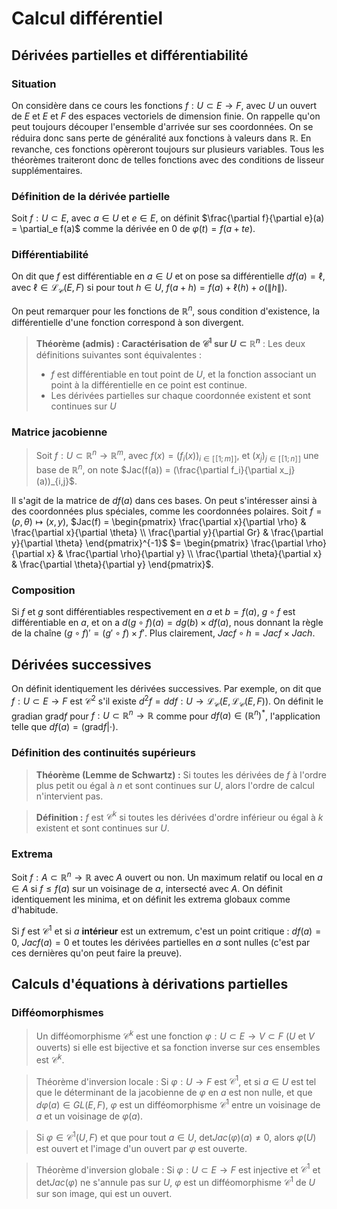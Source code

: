 # Calcul différentiel
## Dérivées partielles et différentiabilité
### Situation
On considère dans ce cours les fonctions $f: U \subset E \to F$,
avec $U$ un ouvert de $E$ et $E$ et $F$ des espaces vectoriels de dimension
finie. On rappelle qu'on peut toujours découper l'ensemble d'arrivée sur ses
coordonnées. On se réduira donc sans perte de généralité aux fonctions à valeurs
dans $\mathbb{R}$. En revanche, ces fonctions opèreront toujours sur plusieurs
variables. Tous les théorèmes traiteront donc de telles fonctions avec des
conditions de lisseur supplémentaires.

### Définition de la dérivée partielle
Soit $f: U \subset E$, avec $a \in U$ et $e \in E$,
on définit $\frac{\partial f}{\partial e}(a) = \partial_e f(a)$
comme la dérivée en $0$ de $\varphi(t) = f(a + te)$.

### Différentiabilité
On dit que $f$ est différentiable en $a \in U$
et on pose sa différentielle $d f(a) = \ell$, avec
$\ell \in \mathcal{L}_\mathcal{C}(E,F)$ si pour tout
$h \in U$, $f(a+h) = f(a) + \ell(h) + o(\| h \|)$.

On peut remarquer pour les fonctions de $\mathbb{R}^n$, sous condition
d'existence, la différentielle d'une fonction correspond à son divergent.

> __Théorème (admis) : Caractérisation de $\mathcal{C}^1$ sur $U \subset \mathbb{R}^n$__ : Les deux
> définitions suivantes sont équivalentes :
> - $f$ est différentiable en tout point de $U$, et la fonction associant un point
>   à la différentielle en ce point est continue.
> - Les dérivées partielles sur chaque coordonnée existent et sont continues sur
>   $U$

### Matrice jacobienne
> Soit $f: U \subset \mathbb{R}^n \to \mathbb{R}^m$, avec
> $f(x) = (f_i(x))_{i \in [\![1;m]\!]}$, et $(x_j)_{j \in [\![1;n]\!]}$ une base
> de $\mathbb{R}^n$, on note $Jac(f(a)) = (\frac{\partial f_i}{\partial x_j}(a))_{i,j}$.

Il s'agit de la matrice de $d f(a)$ dans ces bases. On peut s'intéresser ainsi à
des coordonnées plus spéciales, comme les coordonnées polaires. Soit $f = (\rho,\theta) \mapsto (x,y)$,
$Jac(f) = \begin{pmatrix} \frac{\partial x}{\partial \rho} & \frac{\partial x}{\partial \theta} \\ \frac{\partial y}{\partial Gr} & \frac{\partial y}{\partial \theta} \end{pmatrix}^{-1}$
$= \begin{pmatrix} \frac{\partial \rho}{\partial x} & \frac{\partial \rho}{\partial y} \\ \frac{\partial \theta}{\partial x} & \frac{\partial \theta}{\partial y} \end{pmatrix}$.

### Composition
Si $f$ et $g$ sont différentiables respectivement en $a$ et $b = f(a)$,
$g \circ f$ est différentiable en $a$, et on a $d (g \circ f)(a) = d g(b) \times d f(a)$, nous donnant la règle de la chaîne
$(g \circ f)' = (g' \circ f) \times f'$. Plus clairement, $Jac f \circ h = Jac f \times Jac h$.

## Dérivées successives
On définit identiquement les dérivées successives. Par exemple, on dit que
$f: U \subset E \to F$ est $\mathcal{C}^2$ s'il existe $d^2 f = d d f : U \to \mathcal{L}_\mathcal{C}(E, \mathcal{L}_\mathcal{C}(E,F))$.
On définit le gradian $\text{grad} f$ pour $f : U \subset \mathbb{R}^n \to \mathbb{R}$
comme pour $d f(a) \in (\mathbb{R}^n)^{\ast}$, l'application telle que
$d f(a) = ( \text{grad} f | \cdot )$.

###  Définition des continuités supérieurs
> __Théorème (Lemme de Schwartz) :__ Si toutes les dérivées de $f$ à l'ordre plus
> petit ou égal à $n$ et sont continues sur $U$, alors l'ordre de calcul n'intervient pas.

> __Définition :__ $f$ est $\mathcal{C}^k$ si toutes les dérivées d'ordre
> inférieur ou égal à $k$ existent et sont continues sur $U$.

### Extrema
Soit $f: A \subset \mathbb{R}^n \to \mathbb{R}$ avec $A$ ouvert ou non.
Un maximum relatif ou local en $a \in A$ si $f \leq f(a)$ sur un voisinage de $a$, intersecté avec $A$.
On définit identiquement les minima, et on définit les extrema globaux comme
d'habitude.

Si $f$ est $\mathcal{C}^1$ et si $a$ __intérieur__ est un extremum, c'est un
point critique : $df(a) = 0$, $Jac f(a) = 0$ et toutes les dérivées partielles
en $a$ sont nulles (c'est par ces dernières qu'on peut faire la preuve).

## Calculs d'équations à dérivations partielles
### Difféomorphismes
> Un difféomorphisme $\mathcal{C}^k$ est une fonction $\varphi : U \subset E \to V \subset F$
> ($U$ et $V$ ouverts) si elle est bijective et sa fonction inverse sur ces ensembles est
> $\mathcal{C}^k$.

> Théorème d'inversion locale : Si $\varphi: U \to F$ est $\mathcal{C}^1$, et
> si $a \in U$ est tel que le déterminant de la jacobienne de $\varphi$ en $a$
> est non nulle, et que $d \varphi(a) \in GL(E,F)$, $\varphi$ est un
> difféomorphisme $\mathcal{C}^1$ entre un voisinage de $a$
> et un voisinage de $\varphi(a)$.

> Si $\varphi \in \mathcal{C}^1(U,F)$ et que pour tout $a \in U$,
> $\text{det} Jac(\varphi)(a) \neq 0$, alors $\varphi(U)$
> est ouvert et l'image d'un ouvert par $\varphi$ est ouverte.

> Théorème d'inversion globale : Si $\varphi: U \subset E \to F$
> est injective et $\mathcal{C}^1$ et $\text{det} Jac(\varphi)$
> ne s'annule pas sur $U$, $\varphi$ est un difféomorphisme $\mathcal{C}^1$
> de $U$ sur son image, qui est un ouvert.

